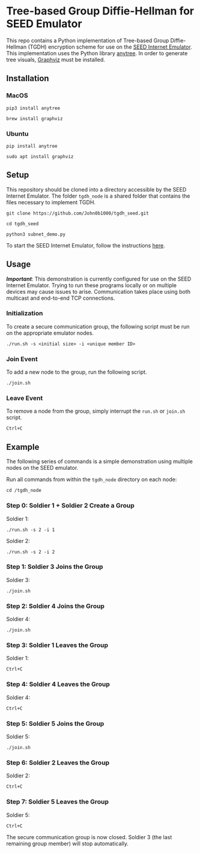 # Tree-based Group Diffie-Hellman for SEED Emulator
This repo contains a Python implementation of Tree-based Group Diffie-Hellman (TGDH) encryption scheme for use on the [SEED Internet Emulator](https://github.com/seed-labs/seed-emulator). This implementation uses the Python library [anytree](https://anytree.readthedocs.io/en/latest/index.html). In order to generate tree visuals, [Graphviz](https://graphviz.org/) must be installed. 
## Installation
### MacOS
```
pip3 install anytree
```
```
brew install graphviz
```
### Ubuntu
```
pip install anytree
```
```
sudo apt install graphviz
```
## Setup
This repository should be cloned into a directory accessible by the SEED Internet Emulator. The folder `tgdh_node` is a shared folder that contains the files necessary to implement TGDH. 
```
git clone https://github.com/John0b1000/tgdh_seed.git
```
```
cd tgdh_seed
```
```
python3 subnet_demo.py
```
To start the SEED Internet Emulator, follow the instructions [here](https://github.com/seed-labs/seed-emulator).
## Usage
***Important***: This demonstration is currently configured for use on the SEED Internet Emulator. Trying to run these programs locally or on multiple devices may cause issues to arise. Communication takes place using both multicast and end-to-end TCP connections.
### Initialization
To create a secure communication group, the following script must be run on the appropriate emulator nodes.
```
./run.sh -s <initial size> -i <unique member ID>
```
### Join Event
To add a new node to the group, run the following script. 
```
./join.sh
```
### Leave Event
To remove a node from the group, simply interrupt the `run.sh` or `join.sh` script.
```
Ctrl+C
```
## Example
The following series of commands is a simple demonstration using multiple nodes on the SEED emulator.

Run all commands from within the `tgdh_node` directory on each node:
```
cd /tgdh_node
```
### Step 0: Soldier 1 + Soldier 2 Create a Group
Soldier 1:
```
./run.sh -s 2 -i 1
```
Soldier 2:
```
./run.sh -s 2 -i 2
```
### Step 1: Soldier 3 Joins the Group
Soldier 3:
```
./join.sh
```
### Step 2: Soldier 4 Joins the Group
Soldier 4:
```
./join.sh
```
### Step 3: Soldier 1 Leaves the Group
Soldier 1:
```
Ctrl+C
```
### Step 4: Soldier 4 Leaves the Group
Soldier 4:
```
Ctrl+C
```
### Step 5: Soldier 5 Joins the Group
Soldier 5:
```
./join.sh
```
### Step 6: Soldier 2 Leaves the Group
Soldier 2:
```
Ctrl+C
```
### Step 7: Soldier 5 Leaves the Group
Soldier 5:
```
Ctrl+C
```
The secure communication group is now closed. Soldier 3 (the last remaining group member) will stop automatically.
